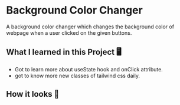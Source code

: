 # Background Color Changer
A background color changer which changes the background color of webpage when a user clicked on the given buttons.

<h2>What I learned in this Project 🖥️</h2>
<ul>
<li>Got to learn more about useState hook and onClick attribute.</li>
<li>got to know more new classes of tailwind css daily.</li>
</ul>

<h2>How it looks 🎥</h2>